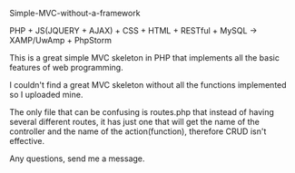Simple-MVC-without-a-framework

PHP + JS(JQUERY + AJAX) + CSS + HTML + RESTful + MySQL -> XAMP/UwAmp + PhpStorm

This is a great simple MVC skeleton in PHP that implements all the basic features of web programming. 

I couldn't find a great MVC skeleton without all the functions implemented so I uploaded mine.

The only file that can be confusing is routes.php that instead of having several different routes, it has just one that will get the name of the controller and the name of the action(function), therefore CRUD isn't effective.

Any questions, send me a message.

